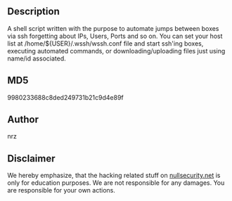 Description
-----------
A shell script written with the purpose to automate jumps between boxes via ssh
forgetting about IPs, Users, Ports and so on.
You can set your host list at /home/${USER}/.wssh/wssh.conf file and start ssh'ing
boxes, executing automated commands, or downloading/uploading files just using name/id
associated.

MD5
---
9980233688c8ded249731b21c9d4e89f

Author
------
nrz

Disclaimer
----------
We hereby emphasize, that the hacking related stuff on
[nullsecurity.net](http://nullsecurity.net) is only for education purposes.
We are not responsible for any damages. You are responsible for your own
actions.
